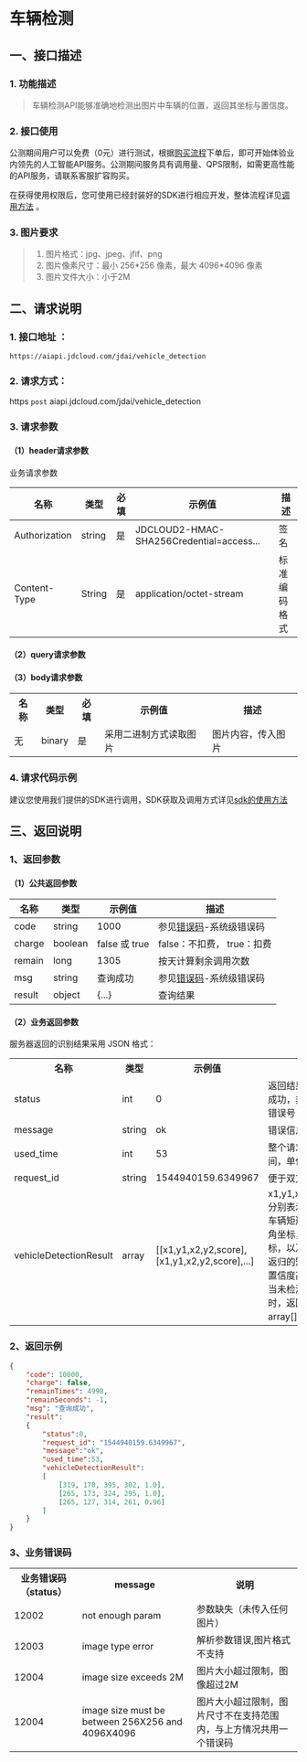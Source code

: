 # 车辆检测

## 一、接口描述

### 1. 功能描述
> 车辆检测API能够准确地检测出图片中车辆的位置，返回其坐标与置信度。

### 2. 接口使用

公测期间用户可以免费（0元）进行测试，根据[购买流程](../Pricing/Purchase-Process.md)下单后，即可开始体验业内领先的人工智能API服务。公测期间服务具有调用量、QPS限制，如需更高性能的API服务，请联系客服扩容购买。

在获得使用权限后，您可使用已经封装好的SDK进行相应开发，整体流程详见[调用方法](../Operation-Guide/call-methods.md)  。

### 3. 图片要求

> 1. 图片格式：jpg、jpeg、jfif、png
> 2. 图片像素尺寸：最小 256\*256 像素，最大 4096\*4096 像素
> 3. 图片文件大小：小于2M

## 二、请求说明

### 1. 接口地址 ：

```
https://aiapi.jdcloud.com/jdai/vehicle_detection
```

### 2. 请求方式：

https `post` aiapi.jdcloud.com/jdai/vehicle_detection

### 3. 请求参数

#### （1）header请求参数
业务请求参数

名称 | 类型 | 必填 | 示例值 | 描述
------|------|-----|-----|-----
Authorization | string | 是 | JDCLOUD2-HMAC-SHA256Credential=access... | 签名
Content-Type | String | 是 | application/octet-stream | 标准编码格式

#### （2）query请求参数

#### （3）body请求参数

<table>
   <tr>
      <th>名称</th>
      <th>类型</th>
      <th>必填</th>
      <th>示例值</th>
      <th>描述</th>
   </tr>
   <tr>
      <td>无</td>
      <td>binary</td>
      <td>是</td>
      <td>采用二进制方式读取图片</td>
      <td>图片内容，传入图片</td>
   </tr>
</table>

### 4. 请求代码示例
建议您使用我们提供的SDK进行调用，SDK获取及调用方式详见[sdk的使用方法](../Operation-Guide/Use-Sdk.md)


## 三、返回说明
### 1、返回参数

#### （1）公共返回参数

名称 | 类型 | 示例值 | 描述
------|------|-----|-----
code | string | 1000 | 参见[错误码](Error-Code.md)-系统级错误码
charge | boolean | false 或 true | false：不扣费， true：扣费
remain | long | 1305 | 按天计算剩余调用次数
msg | string | 查询成功 | 参见[错误码](Error-Code.md)-系统级错误码
result | object | {...} | 查询结果


#### （2）业务返回参数
服务器返回的识别结果采用 JSON 格式：

<table>
   <tr>
      <th>名称</th>
      <th>类型</th>
      <th>示例值</th>
      <th>描述</th>
   </tr>
   <tr>
      <td>status</td>
      <td>int</td>
      <td>0</td>
      <td>返回结果，0表示成功，非0为对应错误号</td>
   </tr>
   <tr>
      <td>message</td>
      <td>string</td>
      <td>ok</td>
      <td>错误信息</td>
   </tr>
   <tr>
      <td>used_time</td>
      <td>int</td>
      <td>53</td>
      <td>整个请求花费的时间，单位为毫秒</td>
   </tr>
   <tr>
      <td>request_id</td>
      <td>string</td>
      <td>1544940159.6349967</td>
      <td>便于双方定位问题</td>
   </tr>
   <tr>
      <td>vehicleDetectionResult</td>
      <td>array</td>
      <td>[[x1,y1,x2,y2,score],[x1,y1,x2,y2,score],...]</td>
      <td>x1,y1,x2,y2,score分别表示预测出的车辆矩形框的左上角坐标，右下角坐标，以及置信度。返归的矩形框按照置信度高低排序，当未检测到车辆时，返回空array[]。</td>
   </tr>
</table>

### 2、返回示例

```JSON
{
    "code": 10000,
    "charge": false,
    "remainTimes": 4998,
    "remainSeconds": -1,
    "msg": "查询成功",
    "result":
    {
    	"status":0,
    	"request_id": "1544940159.6349967",
        "message":"ok",
        "used_time":53,
        "vehicleDetectionResult":
        [
            [319, 170, 395, 302, 1.0],
            [265, 173, 324, 295, 1.0],
            [265, 127, 314, 261, 0.96]
        ]
    }
}
```

### 3、业务错误码
<table>
   <tr>
      <th>业务错误码（status）</th>
      <th>message</th>
      <th>说明</th>
   </tr>
   <tr>
      <td>12002</td>
      <td>not enough param</td>
      <td>参数缺失（未传入任何图片）</td>
   </tr>
   <tr>
      <td>12003</td>
      <td>image type error</td>
      <td>解析参数错误,图片格式不支持</td>
   </tr>
   <tr>
      <td>12004</td>
      <td>image size exceeds 2M </td>
      <td>图片大小超过限制，图像超过2M</td>
   </tr>
      <tr>
      <td>12004</td>
      <td>image size must be between 256X256 and 4096X4096 </td>
      <td>图片大小超过限制，图片尺寸不在支持范围内，与上方情况共用一个错误码</td>
   </tr>
</table>